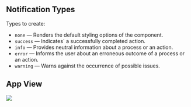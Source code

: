 ## Notification Types

Types to create:

- `none` — Renders the default styling options of the component.
- `success` — Indicates` a successfully completed action.
- `info` — Provides neutral information about a process or an action.
- `error` — Informs the user about an erroneous outcome of a process or an action.
- `warning` — Warns against the occurrence of possible issues.

## App View

![](./assets/notification.gif)
